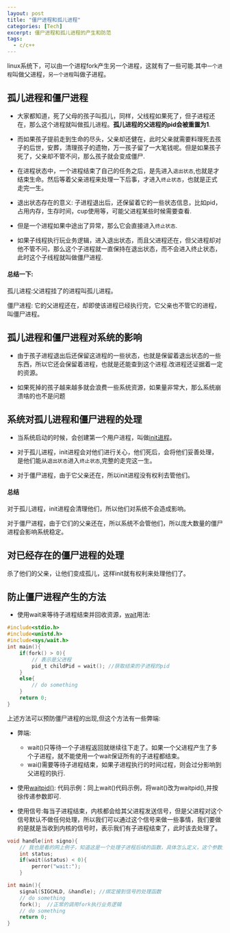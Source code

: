 ```yaml
---
layout: post
title: "僵尸进程和孤儿进程"
categories: [Tech]
excerpt: 僵尸进程和孤儿进程的产生和防范
tags:
  - c/c++
---
```


linux系统下，可以由一个进程fork产生另一个进程，这就有了一些可能.其中`一个进程`叫做父进程，`另一个进程`叫做子进程。

## 孤儿进程和僵尸进程

- 大家都知道，死了父母的孩子叫孤儿，同样，父线程如果死了，但子进程还在，那么这个进程就叫做孤儿进程。**孤儿进程的父进程的pid会被重置为1**.
 
- 而如果孩子提前走到生命的尽头，父亲却还健在，此时父亲就需要料理死去孩子的后世，安葬，清理孩子的遗物，万一孩子留了一大笔钱呢。但是如果孩子死了，父亲却不管不问，那么孩子就会变成僵尸.

- 在进程状态中，一个进程结束了自己的任务之后，是先进入`退出状态`,也就是才结束生命。然后等着父亲进程来处理一下后事，才进入`终止状态`，也就是正式走完一生。

- 退出状态存在的意义: 子进程退出后，还保留着它的一些状态信息，比如pid，占用内存，生存时间，cup使用等，可能父进程某些时候需要查看.

- 但是一个进程如果中途出了异常，那么它会直接进入`终止状态`.

- 如果子线程执行玩业务逻辑，进入退出状态，而且父进程还在，但父进程却对他不管不问，那么这个子进程就一直保持在退出状态，而不会进入终止状态，此时这个子线程就叫做僵尸进程.

#### 总结一下:

孤儿进程:父进程挂了的进程叫孤儿进程。

僵尸进程: 它的父进程还在，却即使该进程已经执行完，它父亲也不管它的进程，叫僵尸进程。


## 孤儿进程和僵尸进程对系统的影响

- 由于孩子进程退出后还保留这进程的一些状态，也就是保留着退出状态的一些东西，所以它还会保留着进程，也就是还能查到这个进程.改进程还证据着一定的资源。

- 如果死掉的孩子越来越多就会浪费一些系统资源，如果量非常大，那么系统崩溃啥的也不是问题

## 系统对孤儿进程和僵尸进程的处理

- 当系统启动的时候，会创建第一个用户进程，叫做[init进程](http://baike.baidu.com/item/init%E8%BF%9B%E7%A8%8B)。

- 对于孤儿进程，init进程会对他们进行关心，他们死后，会将他们妥善处理，是他们能从`退出状态`进入`终止状态`,完整的走完这一生。

- 对于僵尸进程，由于它父亲还在，所以init进程没有权利去管他们。

#### 总结

对于孤儿进程，init进程会清理他们，所以他们对系统不会造成影响。

对于僵尸进程，由于它们的父亲还在，所以系统不会管他们，所以庞大数量的僵尸进程会影响系统稳定。

## 对已经存在的僵尸进程的处理

杀了他们的父亲，让他们变成孤儿，这样init就有权利来处理他们了。

## 防止僵尸进程产生的方法
- 使用wait来等待子进程结束并回收资源，[wait](http://single-thread.me/c/c++/2017/05/02/wait-and-waitpid/)用法:

```c
#include<stdio.h>
#include<unistd.h>
#include<sys/wait.h>
int main(){
	if(fork() > 0){
		// 表示是父进程
		pid_t childPid = wait(); //获取结束的子进程的pid
	}
	else{
		// do something
	}
	return 0;
}

```

上述方法可以预防僵尸进程的出现,但这个方法有一些弊端:

   - 弊端:
       - wait()只等待一个子进程返回就继续往下走了。如果一个父进程产生了多个子进程，就不能使用一个wait保证所有的子进程都结束。
       - wai()需要等待子进程结束，如果子进程执行的时间过程，则会过分影响到父进程的执行.
       
- 使用[waitpid()](http://single-thread.me/c/c++/2017/05/02/wait-and-waitpid/):
代码示例：同上wait()代码示例，将wait()改为waitpid(),并按徐传递参数即可.

- 使用信号:每当子进程结束，内核都会给其父进程发送信号，但是父进程对这个信号默认不做任何处理，所以我们可以通过这个信号来做一些事情，我们要做的是就是当收到内核的信号时，表示我们有子进程结束了，此时该去处理了。

```c
void handle(int signo){
	// 我也是看的网上例子，知道这是一个处理子进程后续的函数，具体怎么定义，这个参数是干啥用的等我一概不知，现在也没打算深入，后续用到了再深入
	int status;
	if(wait(&status) < 0){
		perror("wait:");
	}

int main(){
	signal(SIGCHLD, &handle); //绑定接到信号的处理函数
	// do something
	fork();  //正常的调用fork执行业务逻辑
	// do something
	return 0;
}
```
